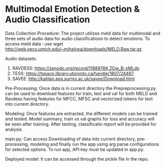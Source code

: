 # Multimodal Emotion Detection & Audio Classification
Data Collection Procedure:
The project utilizes meld data for multimodal and three sets of audio data for audio classificatioon to detect emotions. 
To access meld data : use wget http://web.eecs.umich.edu/~mihalcea/downloads/MELD.Raw.tar.gz

Audio datasets:
1. RAVDESS: https://zenodo.org/record/1188976#.ZGw_B-zMLdo
2. TESS: https://tspace.library.utoronto.ca/handle/1807/24487
3. SAVEE: http://kahlan.eps.surrey.ac.uk/savee/Download.html

Pre-Processing:
Once data is in current directory the Prepreprocessing.py can be used to download features for train, test and val for both MELD and Ravdess having features for MFCC, MFSC and vectorized tokens for text into current directory.

Modeling:
Once features are extracted, the different models can be trained and tested. Model summary, train vs val graphs for loss and accuracy will be seen after training. After testing, classificatio report will be provided for analysis.

main.py:
Can access Downloading of data into current directory, pre-processing, modeling and finally run the app using arg parse configurations for selected options. To run app, API key must be updated in app.py.

Deployed model: It can be accessed through the pickle file in the repo.
